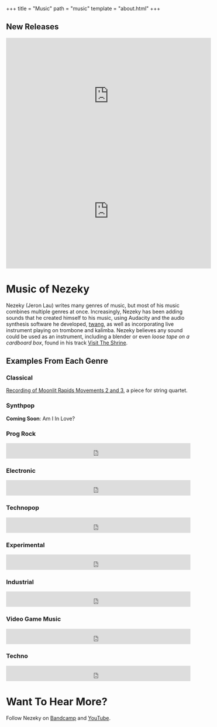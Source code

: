 +++
title = "Music"
path = "music"
template = "about.html"
+++

## New Releases
<iframe width="560" height="315" src="https://www.youtube.com/embed/lDiFrqohUbM" frameborder="0" allow="accelerometer; autoplay; clipboard-write; encrypted-media; gyroscope; picture-in-picture" allowfullscreen></iframe> <iframe width="560" height="315" src="https://www.youtube.com/embed/1PqNw-8MLqE" frameborder="0" allow="accelerometer; autoplay; clipboard-write; encrypted-media; gyroscope; picture-in-picture" allowfullscreen></iframe>

# Music of Nezeky
Nezeky (Jeron Lau) writes many genres of music, but most of his music combines
multiple genres at once.  Increasingly, Nezeky has been adding sounds that he
created himself to his music, using Audacity and the audio synthesis software
he developed, [twang](https://github.com/Nezeky/twang), as well as incorporating
live instrument playing on trombone and kalimba.  Nezeky believes any sound
could be used as an instrument, including a blender or even *loose tape on a
cardboard box*, found in his track
[Visit The Shrine](https://nezeky.bandcamp.com/track/visit-the-shrine).

## Examples From Each Genre
### Classical
[Recording of Moonlit Rapids Movements 2 and 3](https://drive.google.com/file/d/10eisEshVlnWVCIskLBVS55alamv9VGC2/view?usp=sharing), a piece for string quartet.

### Synthpop
**Coming Soon**: Am I In Love?

### Prog Rock
<iframe style="border: 0; width: 100%; height: 42px;" src="https://bandcamp.com/EmbeddedPlayer/album=934553357/size=small/bgcol=333333/linkcol=0f91ff/track=1632427013/transparent=true/" seamless><a href="https://nezeky.bandcamp.com/album/insane">Insane by Nezeky</a></iframe>

### Electronic
<iframe style="border: 0; width: 100%; height: 42px;" src="https://bandcamp.com/EmbeddedPlayer/album=3003065480/size=small/bgcol=333333/linkcol=0f91ff/track=2926869520/transparent=true/" seamless><a href="https://nezeky.bandcamp.com/album/adventure">Adventure by Nezeky</a></iframe>

### Technopop
<iframe style="border: 0; width: 100%; height: 42px;" src="https://bandcamp.com/EmbeddedPlayer/album=2529012012/size=small/bgcol=333333/linkcol=0f91ff/track=2631163187/transparent=true/" seamless><a href="https://nezeky.bandcamp.com/album/sundial">Sundial by Nezeky</a></iframe>

### Experimental
<iframe style="border: 0; width: 100%; height: 42px;" src="https://bandcamp.com/EmbeddedPlayer/album=3858793508/size=small/bgcol=333333/linkcol=0f91ff/track=3765863309/transparent=true/" seamless><a href="https://nezeky.bandcamp.com/album/dark-room">Dark Room by Nezeky</a></iframe>

### Industrial
<iframe style="border: 0; width: 100%; height: 42px;" src="https://bandcamp.com/EmbeddedPlayer/album=2387274412/size=small/bgcol=333333/linkcol=0f91ff/track=2770504867/transparent=true/" seamless><a href="https://nezeky.bandcamp.com/album/soul-field">Soul Field by Nezeky</a></iframe>

### Video Game Music
<iframe style="border: 0; width: 100%; height: 42px;" src="https://bandcamp.com/EmbeddedPlayer/album=212776263/size=small/bgcol=333333/linkcol=0f91ff/track=3155737230/transparent=true/" seamless><a href="https://nezeky.bandcamp.com/album/the-new-zone">The New Zone by Nezeky</a></iframe>

### Techno
<iframe style="border: 0; width: 100%; height: 42px;" src="https://bandcamp.com/EmbeddedPlayer/album=1344410524/size=small/bgcol=333333/linkcol=0f91ff/track=183940206/transparent=true/" seamless><a href="https://nezeky.bandcamp.com/album/shadow-pulse">Shadow Pulse by Nezeky</a></iframe>

# Want To Hear More?
Follow Nezeky on [Bandcamp](https://nezeky.bandcamp.com/) and [YouTube](https://www.youtube.com/channel/UCItK5kYybNjfX413RBntlhw).
